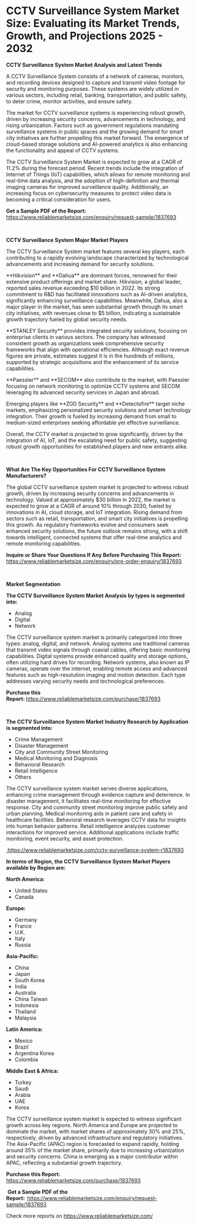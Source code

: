 <p><h1>CCTV Surveillance System Market Size: Evaluating its Market Trends, Growth, and Projections 2025 - 2032</h1></p><p><strong>CCTV Surveillance System Market Analysis and Latest Trends</strong></p>
<p><p>A CCTV Surveillance System consists of a network of cameras, monitors, and recording devices designed to capture and transmit video footage for security and monitoring purposes. These systems are widely utilized in various sectors, including retail, banking, transportation, and public safety, to deter crime, monitor activities, and ensure safety.</p><p>The market for CCTV surveillance systems is experiencing robust growth, driven by increasing security concerns, advancements in technology, and rising urbanization. Factors such as government regulations mandating surveillance systems in public spaces and the growing demand for smart city initiatives are further propelling this market forward. The emergence of cloud-based storage solutions and AI-powered analytics is also enhancing the functionality and appeal of CCTV systems.</p><p>The CCTV Surveillance System Market is expected to grow at a CAGR of 11.2% during the forecast period. Recent trends include the integration of Internet of Things (IoT) capabilities, which allows for remote monitoring and real-time data analysis, and the adoption of high-definition and thermal imaging cameras for improved surveillance quality. Additionally, an increasing focus on cybersecurity measures to protect video data is becoming a critical consideration for users.</p></p>
<p><strong>Get a Sample PDF of the Report:&nbsp;</strong> <a href="https://www.reliablemarketsize.com/enquiry/request-sample/1837693?utm_campaign=3075&utm_medium=2&utm_source=Github&utm_content=ia&utm_term=10032025&utm_id=cctv-surveillance-system">https://www.reliablemarketsize.com/enquiry/request-sample/1837693</a></p>
<p>&nbsp;</p>
<p><strong>CCTV Surveillance System Major Market Players</strong></p>
<p><p>The CCTV Surveillance System market features several key players, each contributing to a rapidly evolving landscape characterized by technological advancements and increasing demand for security solutions. </p><p>**Hikvision** and **Dahua** are dominant forces, renowned for their extensive product offerings and market share. Hikvision, a global leader, reported sales revenue exceeding $10 billion in 2022. Its strong commitment to R&D has facilitated innovations such as AI-driven analytics, significantly enhancing surveillance capabilities. Meanwhile, Dahua, also a major player in the market, has seen substantial growth through its smart city initiatives, with revenues close to $5 billion, indicating a sustainable growth trajectory fueled by global security needs.</p><p>**STANLEY Security** provides integrated security solutions, focusing on enterprise clients in various sectors. The company has witnessed consistent growth as organizations seek comprehensive security frameworks that align with operational efficiencies. Although exact revenue figures are private, estimates suggest it is in the hundreds of millions, supported by strategic acquisitions and the enhancement of its service capabilities.</p><p>**Paessler** and **SECOM** also contribute to the market, with Paessler focusing on network monitoring to optimize CCTV systems and SECOM leveraging its advanced security services in Japan and abroad. </p><p>Emerging players like **ZOD Security** and **Detectofire** target niche markets, emphasizing personalized security solutions and smart technology integration. Their growth is fueled by increasing demand from small to medium-sized enterprises seeking affordable yet effective surveillance.</p><p>Overall, the CCTV market is projected to grow significantly, driven by the integration of AI, IoT, and the escalating need for public safety, suggesting robust growth opportunities for established players and new entrants alike.</p></p>
<p>&nbsp;</p>
<p><strong>What Are The Key Opportunities For CCTV Surveillance System Manufacturers?</strong></p>
<p><p>The global CCTV surveillance system market is projected to witness robust growth, driven by increasing security concerns and advancements in technology. Valued at approximately $30 billion in 2022, the market is expected to grow at a CAGR of around 10% through 2030, fueled by innovations in AI, cloud storage, and IoT integration. Rising demand from sectors such as retail, transportation, and smart city initiatives is propelling this growth. As regulatory frameworks evolve and consumers seek enhanced security solutions, the future outlook remains strong, with a shift towards intelligent, connected systems that offer real-time analytics and remote monitoring capabilities.</p></p>
<p><strong>Inquire or Share Your Questions If Any Before Purchasing This Report:</strong> <a href="https://www.reliablemarketsize.com/enquiry/pre-order-enquiry/1837693?utm_campaign=3075&utm_medium=2&utm_source=Github&utm_content=ia&utm_term=10032025&utm_id=cctv-surveillance-system">https://www.reliablemarketsize.com/enquiry/pre-order-enquiry/1837693</a></p>
<p>&nbsp;</p>
<p><strong>Market Segmentation</strong></p>
<p><strong>The CCTV Surveillance System Market Analysis by types is segmented into:</strong></p>
<p><ul><li>Analog</li><li>Digital</li><li>Network</li></ul></p>
<p><p>The CCTV surveillance system market is primarily categorized into three types: analog, digital, and network. Analog systems use traditional cameras that transmit video signals through coaxial cables, offering basic monitoring capabilities. Digital systems provide enhanced quality and storage options, often utilizing hard drives for recording. Network systems, also known as IP cameras, operate over the internet, enabling remote access and advanced features such as high-resolution imaging and motion detection. Each type addresses varying security needs and technological preferences.</p></p>
<p><strong>Purchase this Report:&nbsp;</strong><a href="https://www.reliablemarketsize.com/purchase/1837693?utm_campaign=3075&utm_medium=2&utm_source=Github&utm_content=ia&utm_term=10032025&utm_id=cctv-surveillance-system">https://www.reliablemarketsize.com/purchase/1837693</a></p>
<p>&nbsp;</p>
<p><strong>The CCTV Surveillance System Market Industry Research by Application is segmented into:</strong></p>
<p><ul><li>Crime Management</li><li>Disaster Management</li><li>City and Community Street Monitoring</li><li>Medical Monitoring and Diagnosis</li><li>Behavioral Research</li><li>Retail Intelligence</li><li>Others</li></ul></p>
<p><p>The CCTV surveillance system market serves diverse applications, enhancing crime management through evidence capture and deterrence. In disaster management, it facilitates real-time monitoring for effective response. City and community street monitoring improve public safety and urban planning. Medical monitoring aids in patient care and safety in healthcare facilities. Behavioral research leverages CCTV data for insights into human behavior patterns. Retail intelligence analyzes customer interactions for improved service. Additional applications include traffic monitoring, event security, and asset protection.</p></p>
<p><a href="https://www.reliablemarketsize.com/cctv-surveillance-system-r1837693?utm_campaign=3075&utm_medium=2&utm_source=Github&utm_content=ia&utm_term=10032025&utm_id=cctv-surveillance-system">&nbsp;https://www.reliablemarketsize.com/cctv-surveillance-system-r1837693</a></p>
<p><strong>In terms of Region, the CCTV Surveillance System Market Players available by Region are:</strong></p>
<p>
    <p> <strong> North America: </strong>
        <ul>
            <li>United States</li>
            <li>Canada</li>
        </ul>
        </p> 
    <p> <strong> Europe: </strong>
        <ul>
            <li>Germany</li>
            <li>France</li>
            <li>U.K.</li>
            <li>Italy</li>
            <li>Russia</li>
        </ul>
        </p> 
    <p> <strong> Asia-Pacific: </strong>
        <ul>
            <li>China</li>
            <li>Japan</li>
            <li>South Korea</li>
            <li>India</li>
            <li>Australia</li>
            <li>China Taiwan</li>
            <li>Indonesia</li>
            <li>Thailand</li>
            <li>Malaysia</li>
        </ul>
        </p> 
    <p> <strong> Latin America: </strong>
        <ul>
            <li>Mexico</li>
            <li>Brazil</li>
            <li>Argentina Korea</li>
            <li>Colombia</li>
        </ul>
        </p> 
    <p> <strong> Middle East & Africa: </strong>
        <ul>
            <li>Turkey</li>
            <li>Saudi</li>
            <li>Arabia</li>
            <li>UAE</li>
            <li>Korea</li>
        </ul>
    </p>
    </p>
<p><p>The CCTV surveillance system market is expected to witness significant growth across key regions. North America and Europe are projected to dominate the market, with market shares of approximately 30% and 25%, respectively, driven by advanced infrastructure and regulatory initiatives. The Asia-Pacific (APAC) region is forecasted to expand rapidly, holding around 35% of the market share, primarily due to increasing urbanization and security concerns. China is emerging as a major contributor within APAC, reflecting a substantial growth trajectory.</p></p>
<p><strong>Purchase this Report: </strong><a href="https://www.reliablemarketsize.com/purchase/1837693?utm_campaign=3075&utm_medium=2&utm_source=Github&utm_content=ia&utm_term=10032025&utm_id=cctv-surveillance-system">https://www.reliablemarketsize.com/purchase/1837693</a></p>
<p>&nbsp;<strong>Get a Sample PDF of the Report:&nbsp;&nbsp;</strong><a href="https://www.reliablemarketsize.com/enquiry/request-sample/1837693?utm_campaign=3075&utm_medium=2&utm_source=Github&utm_content=ia&utm_term=10032025&utm_id=cctv-surveillance-system">https://www.reliablemarketsize.com/enquiry/request-sample/1837693</a></p>
<p><strong></strong></p>
<p>Check more reports on <a href="https://www.reliablemarketsize.com/?utm_campaign=3075&utm_medium=2&utm_source=Github&utm_content=ia&utm_term=10032025&utm_id=cctv-surveillance-system">https://www.reliablemarketsize.com/</a></p>